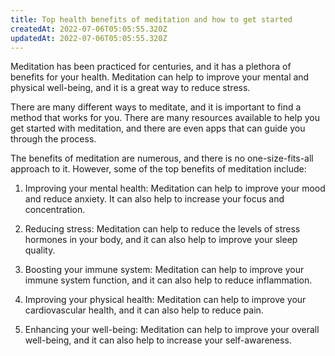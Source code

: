```yaml
---
title: Top health benefits of meditation and how to get started
createdAt: 2022-07-06T05:05:55.320Z
updatedAt: 2022-07-06T05:05:55.320Z
---
```


Meditation has been practiced for centuries, and it has a plethora of benefits for your health. Meditation can help to improve your mental and physical well-being, and it is a great way to reduce stress.

There are many different ways to meditate, and it is important to find a method that works for you. There are many resources available to help you get started with meditation, and there are even apps that can guide you through the process.

The benefits of meditation are numerous, and there is no one-size-fits-all approach to it. However, some of the top benefits of meditation include:

1. Improving your mental health: Meditation can help to improve your mood and reduce anxiety. It can also help to increase your focus and concentration.

2. Reducing stress: Meditation can help to reduce the levels of stress hormones in your body, and it can also help to improve your sleep quality.

3. Boosting your immune system: Meditation can help to improve your immune system function, and it can also help to reduce inflammation.

4. Improving your physical health: Meditation can help to improve your cardiovascular health, and it can also help to reduce pain.

5. Enhancing your well-being: Meditation can help to improve your overall well-being, and it can also help to increase your self-awareness.
